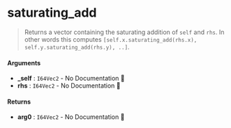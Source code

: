 # saturating\_add

>  Returns a vector containing the saturating addition of `self` and `rhs`.
>  In other words this computes `[self.x.saturating_add(rhs.x), self.y.saturating_add(rhs.y), ..]`.

#### Arguments

- **\_self** : `I64Vec2` \- No Documentation 🚧
- **rhs** : `I64Vec2` \- No Documentation 🚧

#### Returns

- **arg0** : `I64Vec2` \- No Documentation 🚧